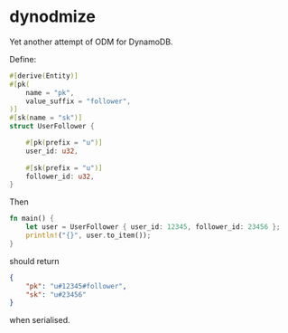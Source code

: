 # dynodmize

Yet another attempt of ODM for DynamoDB.

Define:

```rust
#[derive(Entity)]
#[pk(
	name = "pk",
	value_suffix = "follower",
)]
#[sk(name = "sk")]
struct UserFollower {

	#[pk(prefix = "u")]
	user_id: u32,
	
	#[sk(prefix = "u")]
	follower_id: u32,
}
```

Then

```rust
fn main() {
    let user = UserFollower { user_id: 12345, follower_id: 23456 };
    println!("{}", user.to_item());
}
```

should return

```json
{
	"pk": "u#12345#follower",
	"sk": "u#23456"
}
```

when serialised.
